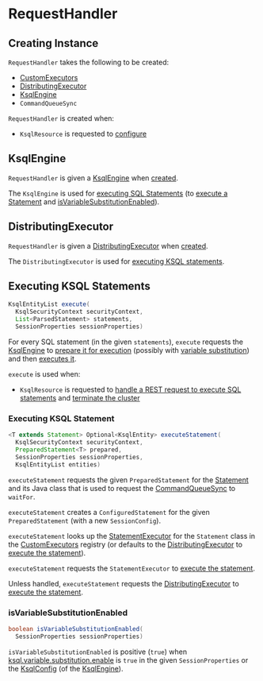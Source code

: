 # RequestHandler

## Creating Instance

`RequestHandler` takes the following to be created:

* <span id="customExecutors"> [CustomExecutors](CustomExecutors.md#EXECUTOR_MAP)
* [DistributingExecutor](#distributor)
* [KsqlEngine](#ksqlEngine)
* <span id="commandQueueSync"> `CommandQueueSync`

`RequestHandler` is created when:

* `KsqlResource` is requested to [configure](KsqlResource.md#configure)

## <span id="ksqlEngine"> KsqlEngine

`RequestHandler` is given a [KsqlEngine](../KsqlEngine.md) when [created](#creating-instance).

The `KsqlEngine` is used for [executing SQL Statements](#execute) (to [execute a Statement](#executeStatement) and [isVariableSubstitutionEnabled](#isVariableSubstitutionEnabled)).

## <span id="distributor"> DistributingExecutor

`RequestHandler` is given a [DistributingExecutor](DistributingExecutor.md) when [created](#creating-instance).

The `DistributingExecutor` is used for [executing KSQL statements](#executeStatement).

## <span id="execute"> Executing KSQL Statements

```java
KsqlEntityList execute(
  KsqlSecurityContext securityContext,
  List<ParsedStatement> statements,
  SessionProperties sessionProperties)
```

For every SQL statement (in the given `statements`), `execute` requests the [KsqlEngine](#ksqlEngine) to [prepare it for execution](../KsqlEngine.md#prepare) (possibly with [variable substitution](#isVariableSubstitutionEnabled)) and then [executes it](#executeStatement).

`execute` is used when:

* `KsqlResource` is requested to [handle a REST request to execute SQL statements](KsqlResource.md#handleKsqlStatements) and [terminate the cluster](KsqlResource.md#terminateCluster)

### <span id="executeStatement"> Executing KSQL Statement

```java
<T extends Statement> Optional<KsqlEntity> executeStatement(
  KsqlSecurityContext securityContext,
  PreparedStatement<T> prepared,
  SessionProperties sessionProperties,
  KsqlEntityList entities)
```

`executeStatement` requests the given `PreparedStatement` for the [Statement](../parser/Statement.md) and its Java class that is used to request the [CommandQueueSync](#commandQueueSync) to `waitFor`.

`executeStatement` creates a `ConfiguredStatement` for the given `PreparedStatement` (with a new `SessionConfig`).

`executeStatement` looks up the [StatementExecutor](StatementExecutor.md) for the `Statement` class in the [CustomExecutors](#customExecutors) registry (or defaults to the [DistributingExecutor](#distributor) to [execute the statement](DistributingExecutor.md#execute)).

`executeStatement` requests the `StatementExecutor` to [execute the statement](StatementExecutor.md#execute).

Unless handled, `executeStatement` requests the [DistributingExecutor](#distributor) to [execute the statement](DistributingExecutor.md#execute).

### <span id="isVariableSubstitutionEnabled"> isVariableSubstitutionEnabled

```java
boolean isVariableSubstitutionEnabled(
  SessionProperties sessionProperties)
```

`isVariableSubstitutionEnabled` is positive (`true`) when [ksql.variable.substitution.enable](../KsqlConfig.md#KSQL_VARIABLE_SUBSTITUTION_ENABLE) is `true` in the given `SessionProperties` or the [KsqlConfig](../KsqlEngine.md#getKsqlConfig) (of the [KsqlEngine](#ksqlEngine)).
